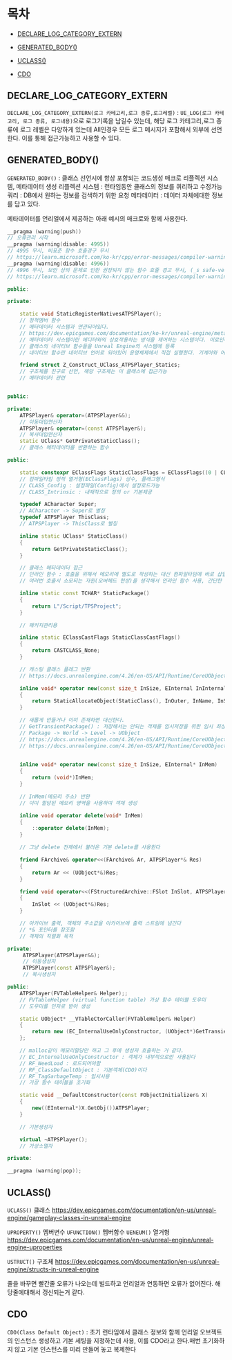 # 목차

- [DECLARE_LOG_CATEGORY_EXTERN](#declare_log_category_extern)

- [GENERATED_BODY()](#generated_body)

- [UCLASS()](#uclass)

- [CDO](#cdo)

## DECLARE_LOG_CATEGORY_EXTERN

`DECLARE_LOG_CATEGORY_EXTERN(로그 카테고리,로그 종류,로그레벨)` : `UE_LOG(로그 카테고리, 로그 종류, 로그내용)`으로 로그기록을 남길수 있는데, 해당 로그 카테고리,로그 종류에 로그 레벨은 다양하게 있는데 All인경우 모든 로그 메시지가 포함해서 외부에 선언한다. 이를 통해 접근가능하고 사용할 수 있다.

## GENERATED_BODY()

`GENERATED_BODY()` : 클래스 선언시에 항상 포함되는 코드생성 매크로
리플렉션 시스템, 메타데이터 생성
리플렉션 시스템 : 런타임동안 클래스의 정보를 쿼리하고 수정가능
쿼리 : DB에서 원하는 정보를 검색하기 위한 요청
메타데이터 : 데이터 자체에대한 정보를 담고 있다.

메타데이터를 언리얼에서 제공하는 아래 예시의 매크로와 함께 사용한다.

```cpp
__pragma (warning(push))
// 오류관리 시작
__pragma (warning(disable: 4995)) 
// 4995 무시, 비표준 함수 호출경구 무시
// https://learn.microsoft.com/ko-kr/cpp/error-messages/compiler-warnings/compiler-warning-level-3-c4995?view=msvc-170
__pragma (warning(disable: 4996)) 
// 4996 무시, 보안 상의 문제로 인한 권장되지 않는 함수 호줄 경고 무시, (_s safe-version을 대신 사용하거나 해야한다 or 기타상황)
// https://learn.microsoft.com/ko-kr/cpp/error-messages/compiler-warnings/compiler-warning-level-3-c4996?view=msvc-170

public:    

private: 

    static void StaticRegisterNativesATPSPlayer();
    // 정적멤버 함수
    // 메타데이터 시스템과 연관되어있다.
    // https://dev.epicgames.com/documentation/ko-kr/unreal-engine/metadata-specifiers-in-unreal-engine?application_version=5.3
    // 메타데이터 시스템이란 에디터와의 상호작용하는 방식을 제어하는 시스템이다. 이로인해 에디터에서 객체의 속성을 조작가능하고, 런타임에서도 조작가능
    // 클래스의 네이티브 함수들을 Unreal Engine의 시스템에 등록
    // 네이티브 함수란 네이티브 언어로 되어있어 운영체제에서 직접 실행한다. 기계어와 어셈블리 언어에 가깝다. 성능이 좋고, 블루프린트에서 특정한 고급 기능이나 최적화된 알고리즘을 위해 네이티브 함수가 필요할 수 도 있다. , 직접적으로 하드웨어, 운영체제 접근가능하기에 좀더 면밀한 작업을 처리가능하다.

    friend struct Z_Construct_UClass_ATPSPlayer_Statics;
    // 구조체를 친구로 선언, 해당 구조체는 이 클래스에 접근가능
    // 메타데이터 관련


public: 

private: 
    ATPSPlayer& operator=(ATPSPlayer&&); 
    // 이동대입연산자
    ATPSPlayer& operator=(const ATPSPlayer&);  
    // 복사대입연산자
    static UClass* GetPrivateStaticClass(); 
    // 클래스 메타데이터를 반환하는 함수

public: 

    static constexpr EClassFlags StaticClassFlags = EClassFlags((0 | CLASS_Config | CLASS_Intrinsic));
    // 컴파일타임 정적 열거형(EClassFlags) 상수, 플래그형식
    // CLASS_Config : 설정파일(Config)에서 설정로드가능
    // CLASS_Intrinsic : 내재적으로 정의 or 기본제공

    typedef ACharacter Super;
    // ACharacter -> Super로 별칭
    typedef ATPSPlayer ThisClass; 
    // ATPSPlayer -> ThisClass로 별칭

    inline static UClass* StaticClass() 
    {
        return GetPrivateStaticClass();
    }

    // 클래스 메타데이터 접근
    // 인라인 함수 : 호출을 위해서 메모리에 별도로 작성하는 대신 컴파일타임에 바로 삽입하는 방식 cpu 레지스터에 저장되서 바로 사용
    // 여러번 호출시 소모되는 자원(오버헤드 현상)을 생각해서 인라인 함수 사용, 간단한 함수에서만 사용

    inline static const TCHAR* StaticPackage() 
    {
        return L"/Script/TPSProject";
    } 

    // 패키지관리용

    inline static EClassCastFlags StaticClassCastFlags() 
    {
        return CASTCLASS_None;
    } 

    // 캐스팅 클래스 플레그 반환
    // https://docs.unrealengine.com/4.26/en-US/API/Runtime/CoreUObject/UObject/EClassCastFlags/

    inline void* operator new(const size_t InSize, EInternal InInternalOnly, UObject* InOuter = (UObject*)GetTransientPackage(), FName InName = NAME_None, EObjectFlags InSetFlags = RF_NoFlags) 
    {
        return StaticAllocateObject(StaticClass(), InOuter, InName, InSetFlags);
    }

    // 새롭게 만들거나 이미 존재하면 대신한다.
    // GetTransientPackage() : 저장해서는 안되는 객체를 임시저장을 위한 임시 최상위 패키지 반환
    // Package -> World -> Level -> UObject
    // https://docs.unrealengine.com/4.26/en-US/API/Runtime/CoreUObject/UObject/StaticAllocateObject/
    // https://docs.unrealengine.com/4.26/en-US/API/Runtime/CoreUObject/UObject/GetTransientPackage/

    
    inline void* operator new(const size_t InSize, EInternal* InMem) 
    {
        return (void*)InMem;
    } 

    // InMem(메모리 주소) 반환
    // 이미 할당된 메모리 영역을 사용하여 객체 생성

    inline void operator delete(void* InMem) 
    {
        ::operator delete(InMem);
    } 

    // 그냥 delete 전체에서 불러온 기본 delete를 사용한다

    friend FArchive& operator<<(FArchive& Ar, ATPSPlayer*& Res) 
    {
        return Ar << (UObject*&)Res;
    } 

    friend void operator<<(FStructuredArchive::FSlot InSlot, ATPSPlayer*& Res) 
    {
        InSlot << (UObject*&)Res;
    } 

    // 아카이브 출력, 객체의 주소값을 아카이브에 출력 스트림에 넘긴다
    // *& 포인터를 참조함
    // 객체의 직렬화 목적

private: 
     ATPSPlayer(ATPSPlayer&&);
     // 이동생성자
     ATPSPlayer(const ATPSPlayer&); 
     // 복사생성자

public:  
    ATPSPlayer(FVTableHelper& Helper);;
    // FVTableHelper (virtual function table) 가상 함수 테이블 도우미
    // 도우미를 인자로 받아 생성

    static UObject* __VTableCtorCaller(FVTableHelper& Helper) 
    {
        return new (EC_InternalUseOnlyConstructor, (UObject*)GetTransientPackage(), NAME_None, RF_NeedLoad | RF_ClassDefaultObject | RF_TagGarbageTemp) ATPSPlayer(Helper);
    };

    // malloc같이 메모리할당만 하고 그 후에 생성자 호출하는 거 같다.
    // EC_InternalUseOnlyConstructor : 객체가 내부적으로만 사용된다
    // RF_NeedLoad : 로드되어야함
    // RF_ClassDefaultObject : 기본객체(CDO)이다
    // RF_TagGarbageTemp : 임시사용
    // 가상 함수 테이블을 초기화

    static void __DefaultConstructor(const FObjectInitializer& X) 
    {
        new((EInternal*)X.GetObj())ATPSPlayer;
    }

    // 기본생성자

    virtual ~ATPSPlayer();
    // 가상소멸자

private:

__pragma (warning(pop));
```

## UCLASS()

`UCLASS()`
클래스
https://dev.epicgames.com/documentation/en-us/unreal-engine/gameplay-classes-in-unreal-engine

`UPROPERTY()`
멤버변수
`UFUNCTION()`
멤버함수
`UENEUM()`
열거형
https://dev.epicgames.com/documentation/en-us/unreal-engine/unreal-engine-uproperties

`USTRUCT()`
구조체
https://dev.epicgames.com/documentation/en-us/unreal-engine/structs-in-unreal-engine

줄을 바꾸면 빨간줄 오류가 나오는데 빌드하고 언리얼과 연동하면 오류가 없어진다. 해당줄에대해서 갱신되는거 같다.

## CDO

`CDO(Class Default Object)` : 초기 런타임에서 클래스 정보와 함께 언리얼 오브젝트의 인스턴스 생성하고 기본 세팅을 지정하는데 사용, 이를 CDO라고 한다.매번 초기화하지 않고 기본 인스턴스를 미리 만들어 놓고 복제한다


